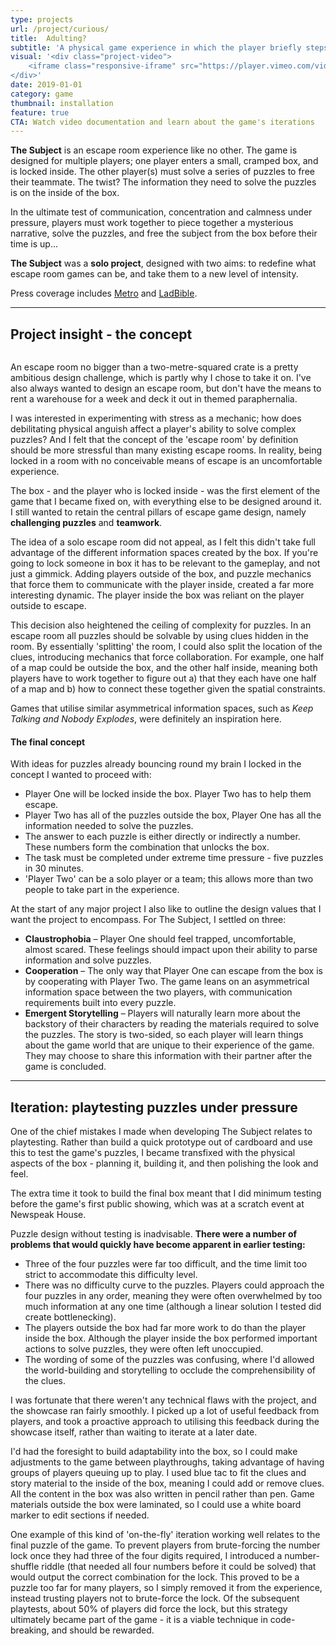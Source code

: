 ```yaml
---
type: projects
url: /project/curious/
title:  Adulting?
subtitle: 'A physical game experience in which the player briefly steps into the shoes of a parent, tasked with completing three different chores in the midst of a set of chaotic deadlines, all whilst their child vies for their attention.'
visual: '<div class="project-video">
    <iframe class="responsive-iframe" src="https://player.vimeo.com/video/385343442" frameborder="0" allow="autoplay; fullscreen" allowfullscreen></iframe>
</div>'
date: 2019-01-01
category: game
thumbnail: installation
feature: true
CTA: Watch video documentation and learn about the game's iterations
---
```


<b>The Subject</b> is an escape room experience like no other. The game is designed for multiple players; one player enters a small, cramped box, and is locked inside. The other player(s) must solve a series of puzzles to free their teammate. The twist? The information they need to solve the puzzles is on the inside of the box.

In the ultimate test of communication, concentration and calmness under pressure, players must work together to piece together a mysterious narrative, solve the puzzles, and free the subject from the box before their time is up...

<b>The Subject</b> was a <b>solo project</b>, designed with two aims: to redefine what escape room games can be, and take them to a new level of intensity.

Press coverage includes <a href="https://metro.co.uk/2019/09/26/worlds-smallest-escape-room-shuts-coffin-induce-claustrophobia-dread-10811561/">Metro</a> and <a href="https://www.ladbible.com/news/news-worlds-smallest-escape-locks-you-in-a-coffin-20190926">LadBible</a>.

---

## Project insight - the concept

<img class="img-right" style="padding-bottom: 0px;" src="/assets/img/the-subject-1.png" alt="" title="The Subject photos">

An escape room no bigger than a two-metre-squared crate is a pretty ambitious design challenge, which is partly why I chose to take it on. I've also always wanted to design an escape room, but don't have the means to rent a warehouse for a week and deck it out in themed paraphernalia.

I was interested in experimenting with stress as a mechanic; how does debilitating physical anguish affect a player's ability to solve complex puzzles? And I felt that the concept of the 'escape room' by definition should be more stressful than many existing escape rooms. In reality, being locked in a room with no conceivable means of escape is an uncomfortable experience.

The box - and the player who is locked inside - was the first element of the game that I became fixed on, with everything else to be designed around it. I still wanted to retain the central pillars of escape game design, namely <b>challenging puzzles</b> and <b>teamwork</b>.

The idea of a solo escape room did not appeal, as I felt this didn't take full advantage of the different information spaces created by the box. If you're going to lock someone in box it has to be relevant to the gameplay, and not just a gimmick. Adding players outside of the box, and puzzle mechanics that force them to communicate with the player inside, created a far more interesting dynamic. The player inside the box was reliant on the player outside to escape.

This decision also heightened the ceiling of complexity for puzzles. In an escape room all puzzles should be solvable by using clues hidden in the room. By essentially 'splitting' the room, I could also split the location of the clues, introducing mechanics that force collaboration. For example, one half of a map could be outside the box, and the other half inside, meaning both players have to work together to figure out a) that they each have one half of a map and b) how to connect these together given the spatial constraints.

Games that utilise similar asymmetrical information spaces, such as <i>Keep Talking and Nobody Explodes</i>, were definitely an inspiration here.

<h4>The final concept</h4>

With ideas for puzzles already bouncing round my brain I locked in the concept I wanted to proceed with:

* Player One will be locked inside the box. Player Two has to help them escape.
* Player Two has all of the puzzles outside the box, Player One has all the information needed to solve the puzzles.
* The answer to each puzzle is either directly or indirectly a number. These numbers form the combination that unlocks the box.
* The task must be completed under extreme time pressure - five puzzles in 30 minutes.
* 'Player Two' can be a solo player or a team; this allows more than two people to take part in the experience.

At the start of any major project I also like to outline the design values that I want the project to encompass. For The Subject, I settled on three:

* <b>Claustrophobia</b> – Player One should feel trapped, uncomfortable, almost scared. These feelings should impact upon their ability to parse information and solve puzzles.
* <b>Cooperation</b> – The only way that Player One can escape from the box is by cooperating with Player Two. The game leans on an asymmetrical information space between the two players, with communication requirements built into every puzzle.
* <b>Emergent Storytelling</b> – Players will naturally learn more about the backstory of their characters by reading the materials required to solve the puzzles. The story is two-sided, so each player will learn things about the game world that are unique to their experience of the game. They may choose to share this information with their partner after the game is concluded.

---

## Iteration: playtesting puzzles under pressure

One of the chief mistakes I made when developing The Subject relates to playtesting. Rather than build a quick prototype out of cardboard and use this to test the game's puzzles, I became transfixed with the physical aspects of the box - planning it, building it, and then polishing the look and feel.

The extra time it took to build the final box meant that I did minimum testing before the game's first public showing, which was at a scratch event at Newspeak House.

Puzzle design without testing is inadvisable. <b>There were a number of problems that would quickly have become apparent in earlier testing:</b>

* Three of the four puzzles were far too difficult, and the time limit too strict to accommodate this difficulty level.
* There was no difficulty curve to the puzzles. Players could approach the four puzzles in any order, meaning they were often overwhelmed by too much information at any one time (although a linear solution I tested did create bottlenecking).
* The players outside the box had far more work to do than the player inside the box. Although the player inside the box performed important actions to solve puzzles, they were often left unoccupied.
* The wording of some of the puzzles was confusing, where I'd allowed the world-building and storytelling to occlude the comprehensibility of the clues.

I was fortunate that there weren't any technical flaws with the project, and the showcase ran fairly smoothly. I picked up a lot of useful feedback from players, and took a proactive approach to utilising this feedback during the showcase itself, rather than waiting to iterate at a later date.

I'd had the foresight to build adaptability into the box, so I could make adjustments to the game between playthroughs, taking advantage of having groups of players queuing up to play. I used blue tac to fit the clues and story material to the inside of the box, meaning I could add or remove clues. All the content in the box was also written in pencil rather than pen. Game materials outside the box were laminated, so I could use a white board marker to edit sections if needed.

One example of this kind of 'on-the-fly' iteration working well relates to the final puzzle of the game. To prevent players from brute-forcing the number lock once they had three of the four digits required, I introduced a number-shuffle riddle (that needed all four numbers before it could be solved) that would output the correct combination for the lock. This proved to be a puzzle too far for many players, so I simply removed it from the experience, instead trusting players not to brute-force the lock. Of the subsequent playtests, about 50% of players did force the lock, but this strategy ultimately became part of the game - it is a viable technique in code-breaking, and should be rewarded.

<img class="img-full" style="padding-bottom: 0px;" src="/assets/img/the-subject-2.png" alt="" title="The Subject successful escape">